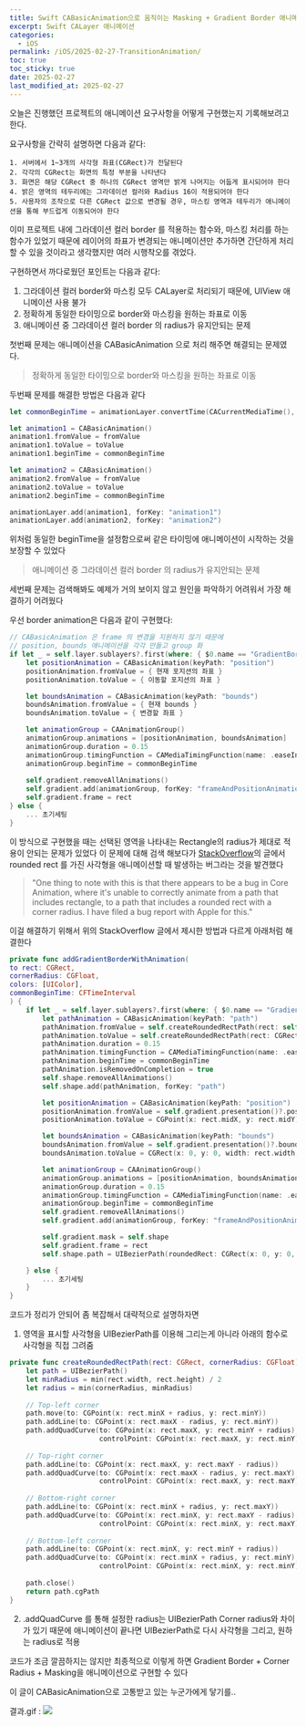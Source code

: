 ```yaml
---
title: Swift CABasicAnimation으로 움직이는 Masking + Gradient Border 애니메이션 구현하기
excerpt: Swift CALayer 애니메이션
categories:
  - iOS
permalink: /iOS/2025-02-27-TransitionAnimation/
toc: true
toc_sticky: true
date: 2025-02-27
last_modified_at: 2025-02-27
---
```

오늘은 진행했던 프로젝트의 애니메이션 요구사항을 어떻게 구현했는지 기록해보려고 한다.

요구사항을 간략히 설명하면 다음과 같다:
```
1. 서버에서 1~3개의 사각형 좌표(CGRect)가 전달된다 
2. 각각의 CGRect는 화면의 특정 부분을 나타낸다
3. 화면은 해당 CGRect 중 하나의 CGRect 영역만 밝게 나머지는 어둡게 표시되어야 한다
4. 밝은 영역의 테두리에는 그라데이션 컬러와 Radius 16이 적용되어야 한다
5. 사용자의 조작으로 다른 CGRect 값으로 변경될 경우, 마스킹 영역과 테두리가 애니메이션을 통해 부드럽게 이동되어야 한다
```

이미 프로젝트 내에 그라데이션 컬러 border 를 적용하는 함수와, 마스킹 처리를 하는 함수가 있었기 때문에 레이어의 좌표가 변경되는 애니메이션만 추가하면 간단하게 처리할 수 있을 것이라고 생각했지만 여러 시행착오를 겪었다.

구현하면서 까다로웠던 포인트는 다음과 같다:
1. 그라데이션 컬러 border와 마스킹 모두 CALayer로 처리되기 때문에, UIView 애니메이션 사용 불가
2. 정확하게 동일한 타이밍으로 border와 마스킹을 원하는 좌표로 이동 
3. 애니메이션 중 그라데이션 컬러 border 의 radius가 유지안되는 문제

첫번째 문제는 애니메이션을 CABasicAnimation 으로 처리 해주면 해결되는 문제였다.

> 정확하게 동일한 타이밍으로 border와 마스킹을 원하는 좌표로 이동

두번째 문제를 해결한 방법은 다음과 같다

```Swift
let commonBeginTime = animationLayer.convertTime(CACurrentMediaTime(), from: nil)

let animation1 = CABasicAnimation()
animation1.fromValue = fromValue
animation1.toValue = toValue
animation1.beginTime = commonBeginTime

let animation2 = CABasicAnimation()
animation2.fromValue = fromValue
animation2.toValue = toValue
animation2.beginTime = commonBeginTime

animationLayer.add(animation1, forKey: "animation1")
animationLayer.add(animation2, forKey: "animation2")
```
위처럼 동일한 beginTime을 설정함으로써 같은 타이밍에 애니메이션이 시작하는 것을 보장할 수 있었다

> 애니메이션 중 그라데이션 컬러 border 의 radius가 유지안되는 문제

세번째 문제는 검색해봐도 예제가 거의 보이지 않고 원인을 파악하기 어려워서 가장 해결하기 어려웠다

우선 border animation은 다음과 같이 구현했다:
```Swift
// CABasicAnimation 은 frame 의 변경을 지원하지 않기 때문에
// position, bounds 애니메이션을 각각 만들고 group 화
if let _ = self.layer.sublayers?.first(where: { $0.name == "GradientBorder" }) {
	let positionAnimation = CABasicAnimation(keyPath: "position")
	positionAnimation.fromValue = { 현재 포지션의 좌표 }
	positionAnimation.toValue = { 이동할 포지션의 좌표 }

	let boundsAnimation = CABasicAnimation(keyPath: "bounds")
	boundsAnimation.fromValue = { 현재 bounds }
	boundsAnimation.toValue = { 변경할 좌표 }

	let animationGroup = CAAnimationGroup()
	animationGroup.animations = [positionAnimation, boundsAnimation]
	animationGroup.duration = 0.15
	animationGroup.timingFunction = CAMediaTimingFunction(name: .easeInEaseOut)
	animationGroup.beginTime = commonBeginTime
	
	self.gradient.removeAllAnimations()
	self.gradient.add(animationGroup, forKey: "frameAndPositionAnimation")
	self.gradient.frame = rect
} else {
	... 초기세팅
}
```

이 방식으로 구현했을 때는 선택된 영역을 나타내는 Rectangle의 radius가 제대로 적용이 안되는 문제가 있었다
이 문제에 대해 검색 해보다가 [StackOverflow](https://stackoverflow.com/questions/36459532/uiview-layer-mask-animate)의 글에서 rounded rect 를 가진 사각형을 애니메이션할 때 발생하는 버그라는 것을 발견했다 

> "One thing to note with this is that there appears to be a bug in Core Animation, where it's unable to correctly animate from a path that includes rectangle, to a path that includes a rounded rect with a corner radius. I have filed a bug report with Apple for this." 

이걸 해결하기 위해서 위의 StackOverflow 글에서 제시한 방법과 다르게 아래처럼 해결한다

```Swift
private func addGradientBorderWithAnimation(
to rect: CGRect,
cornerRadius: CGFloat,
colors: [UIColor],
commonBeginTime: CFTimeInterval
) {
	if let _ = self.layer.sublayers?.first(where: { $0.name == "GradientBorder" }) {
		let pathAnimation = CABasicAnimation(keyPath: "path")
		pathAnimation.fromValue = self.createRoundedRectPath(rect: self.shape.path!.boundingBox, cornerRadius: cornerRadius)
		pathAnimation.toValue = self.createRoundedRectPath(rect: CGRect(x: 0, y: 0, width: rect.width, height: rect.height), cornerRadius: cornerRadius)
		pathAnimation.duration = 0.15
		pathAnimation.timingFunction = CAMediaTimingFunction(name: .easeInEaseOut)
		pathAnimation.beginTime = commonBeginTime
		pathAnimation.isRemovedOnCompletion = true
		self.shape.removeAllAnimations()
		self.shape.add(pathAnimation, forKey: "path")

		let positionAnimation = CABasicAnimation(keyPath: "position")
		positionAnimation.fromValue = self.gradient.presentation()?.position
		positionAnimation.toValue = CGPoint(x: rect.midX, y: rect.midY)

		let boundsAnimation = CABasicAnimation(keyPath: "bounds")
		boundsAnimation.fromValue = self.gradient.presentation()?.bounds
		boundsAnimation.toValue = CGRect(x: 0, y: 0, width: rect.width, height: rect.height)

		let animationGroup = CAAnimationGroup()
		animationGroup.animations = [positionAnimation, boundsAnimation]
		animationGroup.duration = 0.15
		animationGroup.timingFunction = CAMediaTimingFunction(name: .easeInEaseOut)
		animationGroup.beginTime = commonBeginTime
		self.gradient.removeAllAnimations()
		self.gradient.add(animationGroup, forKey: "frameAndPositionAnimation")

		self.gradient.mask = self.shape
		self.gradient.frame = rect
		self.shape.path = UIBezierPath(roundedRect: CGRect(x: 0, y: 0, width: rect.width, height: rect.height), cornerRadius: cornerRadius).cgPath

	} else {
		... 초기세팅
	}
}
```

코드가 정리가 안되어 좀 복잡해서 대략적으로 설명하자면
1. 영역을 표시할 사각형을 UIBezierPath를 이용해 그리는게 아니라 아래의 함수로 사각형을 직접 그려줌
```Swift
private func createRoundedRectPath(rect: CGRect, cornerRadius: CGFloat) -> CGPath {
	let path = UIBezierPath()
	let minRadius = min(rect.width, rect.height) / 2
	let radius = min(cornerRadius, minRadius)
	
	// Top-left corner
	path.move(to: CGPoint(x: rect.minX + radius, y: rect.minY))
	path.addLine(to: CGPoint(x: rect.maxX - radius, y: rect.minY))
	path.addQuadCurve(to: CGPoint(x: rect.maxX, y: rect.minY + radius),
					  controlPoint: CGPoint(x: rect.maxX, y: rect.minY))
	
	// Top-right corner
	path.addLine(to: CGPoint(x: rect.maxX, y: rect.maxY - radius))
	path.addQuadCurve(to: CGPoint(x: rect.maxX - radius, y: rect.maxY),
					  controlPoint: CGPoint(x: rect.maxX, y: rect.maxY))
	
	// Bottom-right corner
	path.addLine(to: CGPoint(x: rect.minX + radius, y: rect.maxY))
	path.addQuadCurve(to: CGPoint(x: rect.minX, y: rect.maxY - radius),
					  controlPoint: CGPoint(x: rect.minX, y: rect.maxY))
	
	// Bottom-left corner
	path.addLine(to: CGPoint(x: rect.minX, y: rect.minY + radius))
	path.addQuadCurve(to: CGPoint(x: rect.minX + radius, y: rect.minY),
					  controlPoint: CGPoint(x: rect.minX, y: rect.minY))
	
	path.close()
	return path.cgPath
}
```
2. .addQuadCurve 를 통해 설정한 radius는 UIBezierPath Corner radius와 차이가 있기 때문에 애니메이션이 끝나면 UIBezierPath로 다시 사각형을 그리고, 원하는 radius로 적용

코드가 조금 깔끔하지는 않지만 최종적으로 이렇게 하면 Gradient Border + Corner Radius + Masking을 애니메이션으로 구현할 수 있다

이 글이 CABasicAnimation으로 고통받고 있는 누군가에게 닿기를..

결과.gif :
![](https://i.imgur.com/tz9flQw.gif)
